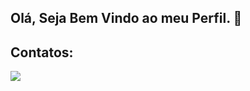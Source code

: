 ## Olá, Seja Bem Vindo ao meu Perfil. 👋

## Contatos:

<div>
<a href="https://www.linkedin.com/in/joaogualbertomcz/)" target="_blank"><img loading="lazy" src="https://img.shields.io/badge/-LinkedIn-%230077B5?style=for-the-badge&logo=linkedin&logoColor=white" target="_blank"></a>   
</div>
